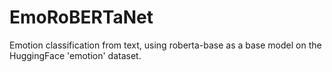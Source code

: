 # EmoRoBERTaNet
Emotion classification from text, using roberta-base as a base model on the HuggingFace 'emotion' dataset.
